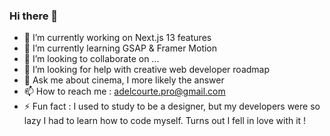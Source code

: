 ### Hi there 👋



- 🔭 I’m currently working on Next.js 13 features
- 🌱 I’m currently learning GSAP & Framer Motion
- 👯 I’m looking to collaborate on ...
- 🤔 I’m looking for help with creative web developer roadmap
- 💬 Ask me about cinema, I more likely the answer
- 📫 How to reach me : adelcourte.pro@gmail.com
- ⚡ Fun fact : I used to study to be a designer, but my developers were so lazy I had to learn how to code myself. Turns out I fell in love with it !
